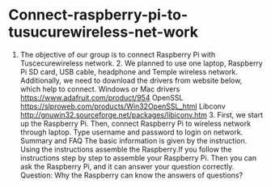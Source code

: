 # Connect-raspberry-pi-to-tusucurewireless-net-work
1. The objective of our group is to connect Raspberry Pi with Tuscecurewireless network. 2. We planned to use one laptop, Raspberry Pi SD card, USB cable, headphone and Temple wireless network. Additionally, we need to download the drivers from website below, which help to connect. Windows or Mac drivers https://www.adafruit.com/product/954 OpenSSL https://slproweb.com/products/Win32OpenSSL_html Libconv http://gnuwin32.sourceforge.net/packages/libiconv.htm 3. First, we start up the Raspberry Pi. Then, connect Raspberry Pi to wireless network through laptop. Type username and password to login on network. Summary and FAQ  The basic information is given by the instruction. Using the instructions assemble the Raspberry.If you follow the instructions step by step to assemble your Raspberry Pi.  Then you can ask the Raspberry Pi, and it can answer your question correctly.   Question: Why the Raspberry can know the answers of questions?
